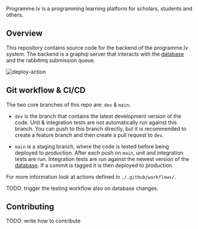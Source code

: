 [website]: https://programme.lv
[database]: https://github.com/programme-lv/database 
[deploy-action]: https://github.com/programme-lv/backend/actions/workflows/deploy.yml/badge.svg

Programme.lv is a programming learning platform for scholars, students and others.

## Overview

This repository contains source code for the backend of the programme.lv system.
The backend is a graphql server that interacts with the [database] and the rabbitmq submission queue.

![deploy-action]

## Git workflow & CI/CD

The two core branches of this repo are: `dev` & `main`:

- `dev` is the branch that contains the latest development version of the code.
Unit & integration tests are not automatically run against this branch.
You can push to this branch directly, but it is recommended to
create a feature branch and then create a pull request to `dev`.

- `main` is a staging branch, where the code is tested before being deployed to production.
After each push on `main`, unit and integration tests are run.
Integration tests are run against the newest version of the [database].
If a commit is tagged it is then deployed to production.

For more information look at actions defined in `./.github/workflows/`.

TODO: trigger the testing workflow also on database changes.

## Contributing

TODO: write how to contribute
